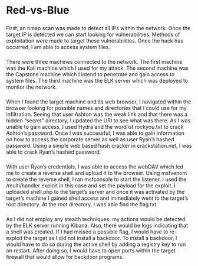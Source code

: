 # Red-vs-Blue
###
First, an nmap scan was made to detect all IPs within the network. Once the target IP is detected we can start looking for vulnerabilities. Methods of exploitation were made to target these vulnerabilities. Once the hack has occurred, I am able to access system files. 
###     
There were three machines connected to the network. The first machine was the Kali machine which I used for my attack. The second machine was the Capstone machine which I intend to penetrate and gain access to system files. The third machine was the ELK server which was deployed to monitor the network.
###
When I found the target machine and its web browser, I navigated within the browser looking for possible names and directories that I could use for my infiltration. Seeing that user Ashton was the weak link and that there was a hidden “secret” directory, I updated the URI to see what was there. As I was unable to gain access, I used Hydra and the wordlist rockyou.txt to crack Ashton’s password. Once I was successful, I was able to gain information on how to access the corporate server as well as user Ryan’s hashed password. Using a simple web based hash cracker in crackstation.net, I was able to crack Ryan’s hashed password.
###     
With user Ryan’s credentials, I was able to access the webDAV which led me to create a reverse shell and upload it to the browser. Using msfvenom to create the reverse shell, I ran msfconsole to start the listener. I used the /multi/handler exploit in this case and set the payload for the exploit. I uploaded shell.php to the target’s server and once it was activated by the target’s machine I gained shell access and immediately went to the target’s root directory. At the root directory, I was able find the flag.txt 
###     
As I did not employ any stealth techniques, my actions would be detected by the ELK server running Kibana. Also, there would be logs indicating that a shell was created. If I had missed a possible flag, I would have to re-exploit the target as I did not install a backdoor. To install a backdoor, I would have to do so during the active shell by adding a registry key to run on restart. After doing so, I would have to open ports within the target firewall that would allow for backdoor programs.
###     
